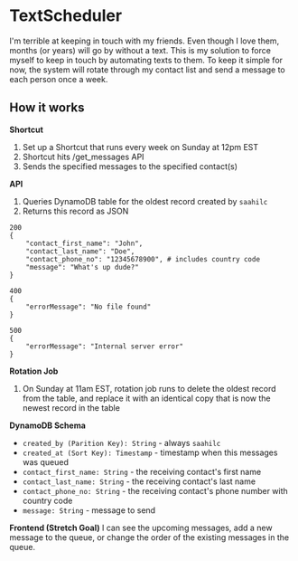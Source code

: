 # TextScheduler
I'm terrible at keeping in touch with my friends. Even though I love them, months (or years) will go by without a text. This is my solution to force myself to keep in touch by automating texts to them. To keep it simple for now, the system will rotate through my contact list and send a message to each person once a week.  

## How it works
**Shortcut**
1. Set up a Shortcut that runs every week on Sunday at 12pm EST 
2. Shortcut hits /get_messages API 
3. Sends the specified messages to the specified contact(s)

**API**
1. Queries DynamoDB table for the oldest record created by `saahilc`
2. Returns this record as JSON 
```
200
{
    "contact_first_name": "John",
    "contact_last_name": "Doe",
    "contact_phone_no": "12345678900", # includes country code
    "message": "What's up dude?"
}

400 
{
    "errorMessage": "No file found"
}

500
{
    "errorMessage": "Internal server error"
}
```

**Rotation Job**
1. On Sunday at 11am EST, rotation job runs to delete the oldest record from the table, and replace it with an identical copy that is now the newest record in the table

**DynamoDB Schema**
- `created_by (Parition Key): String` - always `saahilc`
- `created_at (Sort Key): Timestamp` - timestamp when this messages was queued
- `contact_first_name: String` - the receiving contact's first name
- `contact_last_name: String` - the receiving contact's last name
- `contact_phone_no: String` - the receiving contact's phone number with country code 
- `message: String` - message to send

**Frontend (Stretch Goal)** 
I can see the upcoming messages, add a new message to the queue, or change the order of the existing messages in the queue.
